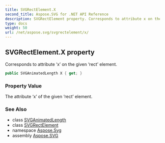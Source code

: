 ```yaml
---
title: SVGRectElement.X
second_title: Aspose.SVG for .NET API Reference
description: SVGRectElement property. Corresponds to attribute x on the given rect element
type: docs
weight: 50
url: /net/aspose.svg/svgrectelement/x/
---
```

## SVGRectElement.X property

Corresponds to attribute ‘x’ on the given ‘rect’ element.

```csharp
public SVGAnimatedLength X { get; }
```

### Property Value

The attribute ‘x’ of the given ‘rect’ element.

### See Also

* class [SVGAnimatedLength](../../../aspose.svg.datatypes/svganimatedlength/)
* class [SVGRectElement](../)
* namespace [Aspose.Svg](../../../aspose.svg/)
* assembly [Aspose.SVG](../../../)
